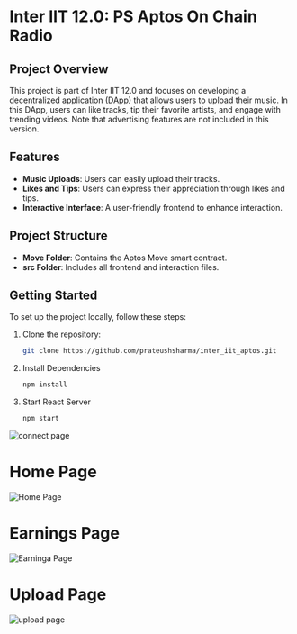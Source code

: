 # Inter IIT 12.0: PS Aptos On Chain Radio

## Project Overview

This project is part of Inter IIT 12.0 and focuses on developing a decentralized application (DApp) that allows users to upload their music. In this DApp, users can like tracks, tip their favorite artists, and engage with trending videos. Note that advertising features are not included in this version.

## Features

- **Music Uploads**: Users can easily upload their tracks.
- **Likes and Tips**: Users can express their appreciation through likes and tips.
- **Interactive Interface**: A user-friendly frontend to enhance interaction.

## Project Structure

- **Move Folder**: Contains the Aptos Move smart contract.
- **src Folder**: Includes all frontend and interaction files.

## Getting Started

To set up the project locally, follow these steps:

1. Clone the repository:
   ```bash
   git clone https://github.com/prateushsharma/inter_iit_aptos.git
2. Install Dependencies
   ```bash
   npm install
3. Start React Server
   ```bash
   npm start

![connect page](images/connect.jpg)
# Home Page
![Home Page](images/home.jpg)
# Earnings Page
![Earninga Page](images/tip.jpg)
# Upload Page
![upload page](images/upload.jpg)

